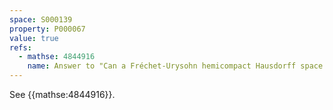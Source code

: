```yaml
---
space: S000139
property: P000067
value: true
refs:
  - mathse: 4844916
    name: Answer to "Can a Fréchet-Urysohn hemicompact Hausdorff space fail to be locally compact?"
---
```


See {{mathse:4844916}}.
